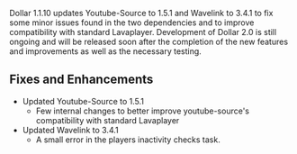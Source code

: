 Dollar 1.1.10 updates Youtube-Source to 1.5.1 and Wavelink to 3.4.1 to fix some minor issues found in the two dependencies and to improve compatibility with standard Lavaplayer. Development of Dollar 2.0 is still ongoing and will be released soon after the completion of the new features and improvements as well as the necessary testing.

## Fixes and Enhancements

- Updated Youtube-Source to 1.5.1
  - Few internal changes to better improve youtube-source's compatibility with standard Lavaplayer
- Updated Wavelink to 3.4.1
  - A small error in the players inactivity checks task.